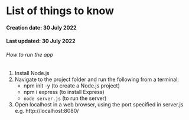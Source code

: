 # List of things to know
#### Creation date: 30 July 2022
#### Last updated: 30 July 2022

###### How to  run the app
1. Install Node.js
2. Navigate to the project folder and run the following from a terminal:
    - npm init -y (to create a Node.js project)
    - npm i express (to install Express)
    - `node server.js` (to run the server)
3. Open localhost in a web browser, using the port specified in server.js e.g. http://localhost:8080/